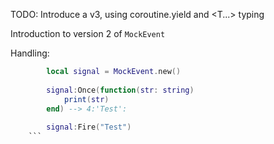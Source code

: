 TODO: Introduce a v3, using coroutine.yield and <T...> typing

Introduction to version 2 of `MockEvent`

Handling:
```lua
		local signal = MockEvent.new()
		
		signal:Once(function(str: string)
			print(str)
		end) --> 4:'Test':
		
		signal:Fire("Test")
	```
